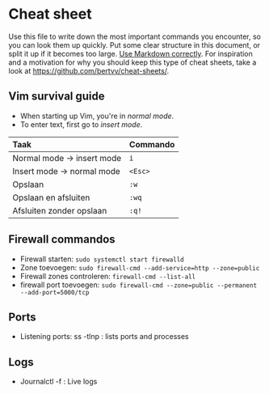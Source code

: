 # Cheat sheet

Use this file to write down the most important commands you encounter, so you can look them up quickly. Put some clear structure in this document, or split it up if it becomes too large. [Use Markdown correctly](https://help.github.com/articles/getting-started-with-writing-and-formatting-on-github/). For inspiration and a motivation for why you should keep this type of cheat sheets, take a look at <https://github.com/bertvv/cheat-sheets/>.

## Vim survival guide

- When starting up Vim, you're in *normal mode*.
- To enter text, first go to *insert mode*.

| Taak                       | Commando |
| :---                       | :---     |
| Normal mode -> insert mode | `i`      |
| Insert mode -> normal mode | `<Esc>`  |
| Opslaan                    | `:w`     |
| Opslaan en afsluiten       | `:wq`    |
| Afsluiten zonder opslaan   | `:q!`    |

## Firewall commandos

- Firewall starten: `sudo systemctl start firewalld`
- Zone toevoegen: `sudo firewall-cmd --add-service=http --zone=public `
- Firewall zones controleren: `firewall-cmd --list-all`
- firewall port toevoegen: `sudo firewall-cmd --zone=public --permanent --add-port=5000/tcp`


## Ports
- Listening ports: ss -tlnp : lists ports and processes

## Logs
- Journalctl -f : Live logs 
